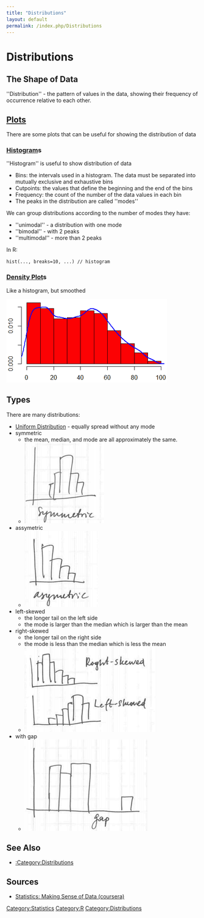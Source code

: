 ```yaml
---
title: "Distributions"
layout: default
permalink: /index.php/Distributions
---
```


# Distributions

## The Shape of Data
''Distribution'' - the pattern of values in the data, showing their frequency of occurrence relative to each other. 


## [Plots](Plots)
There are some plots that can be useful for showing the distribution of data

### [Histogram](Histogram)s
''Histogram'' is useful to show distribution of data
- Bins: the intervals used in a histogram. The data must be separated into mutually exclusive and exhaustive bins
- Cutpoints: the values that define the beginning and the end of the bins
- Frequency: the count of the number of the data values in each bin
- The peaks in the distribution are called ''modes''

We can group distributions according to the number of modes they have:
- ''unimodal'' - a distribution with one mode
- ''bimodal'' - with 2 peaks
- ''multimodal'' - more than 2 peaks

In R:
```text only
hist(..., breaks=10, ...) // histogram
```


### [Density Plot](Density_Plot)s
Like a histogram, but smoothed

<img src="https://raw.githubusercontent.com/alexeygrigorev/wiki-figures/master/crs/da/density-hist.png" alt="Image">

## Types
There are many distributions:
- [Uniform Distribution](Uniform_Distribution) - equally spread without any mode
- symmetric
  - the mean, median, and mode are all approximately the same.
  - <img src="https://raw.githubusercontent.com/alexeygrigorev/wiki-figures/master/legacy/dist-symmetric.png" alt="Image">
- assymetric
  - <img src="https://raw.githubusercontent.com/alexeygrigorev/wiki-figures/master/legacy/dist-asymetric.png" alt="Image">
- left-skewed
  - the longer tail on the left side
  - the mode is larger than the median which is larger than the mean
- right-skewed
  - the longer tail on the right side
  - the mode is less than the median which is less the mean
  - <img src="https://raw.githubusercontent.com/alexeygrigorev/wiki-figures/master/legacy/dist-left-right.png" alt="Image">
- with gap
  - <img src="https://raw.githubusercontent.com/alexeygrigorev/wiki-figures/master/legacy/dist-gap.png" alt="Image">


## See Also
- [:Category:Distributions](_Category_Distributions)

## Sources
- [Statistics: Making Sense of Data (coursera)](Statistics__Making_Sense_of_Data_(coursera))


[Category:Statistics](Category_Statistics)
[Category:R](Category_R)
[Category:Distributions](Category_Distributions)